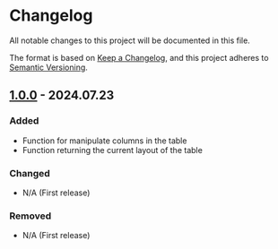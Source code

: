 # Changelog

All notable changes to this project will be documented in this file.

The format is based on [Keep a Changelog](https://keepachangelog.com/en/1.1.0/),
and this project adheres to [Semantic Versioning](https://semver.org/spec/v2.0.0.html).

## [1.0.0] - 2024.07.23

### Added

- Function for manipulate columns in the table
- Function returning the current layout of the table

### Changed

- N/A (First release)

### Removed

- N/A (First release)

[unreleased]: https://github.com/dplocki/markdown-table-columns-shifter/compare/v1.0.0...HEAD
[1.0.0]: https://github.com/dplocki/markdown-table-columns-shifter/releases/tag/v1.0.0
